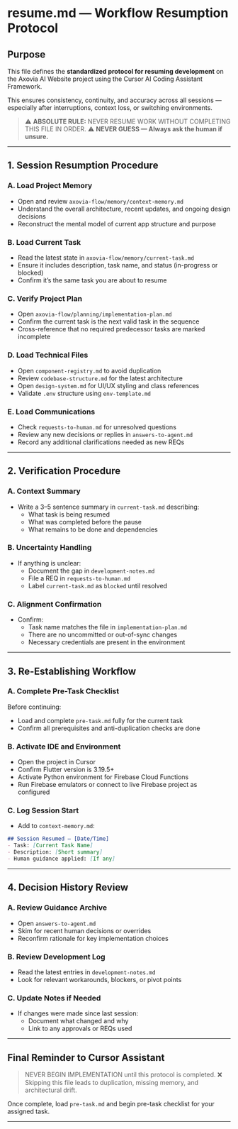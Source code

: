 # resume.md — Workflow Resumption Protocol

## Purpose

This file defines the **standardized protocol for resuming development** on the Axovia AI Website project using the Cursor AI Coding Assistant Framework.

This ensures consistency, continuity, and accuracy across all sessions — especially after interruptions, context loss, or switching environments.

> ⚠️ **ABSOLUTE RULE:** NEVER RESUME WORK WITHOUT COMPLETING THIS FILE IN ORDER.
> ⚠️ **NEVER GUESS — Always ask the human if unsure.**

---

## 1. Session Resumption Procedure

### A. Load Project Memory

- Open and review `axovia-flow/memory/context-memory.md`
- Understand the overall architecture, recent updates, and ongoing design decisions
- Reconstruct the mental model of current app structure and purpose

### B. Load Current Task

- Read the latest state in `axovia-flow/memory/current-task.md`
- Ensure it includes description, task name, and status (in-progress or blocked)
- Confirm it’s the same task you are about to resume

### C. Verify Project Plan

- Open `axovia-flow/planning/implementation-plan.md`
- Confirm the current task is the next valid task in the sequence
- Cross-reference that no required predecessor tasks are marked incomplete

### D. Load Technical Files

- Open `component-registry.md` to avoid duplication
- Review `codebase-structure.md` for the latest architecture
- Open `design-system.md` for UI/UX styling and class references
- Validate `.env` structure using `env-template.md`

### E. Load Communications

- Check `requests-to-human.md` for unresolved questions
- Review any new decisions or replies in `answers-to-agent.md`
- Record any additional clarifications needed as new REQs

---

## 2. Verification Procedure

### A. Context Summary

- Write a 3–5 sentence summary in `current-task.md` describing:
  - What task is being resumed
  - What was completed before the pause
  - What remains to be done and dependencies

### B. Uncertainty Handling

- If anything is unclear:
  - Document the gap in `development-notes.md`
  - File a REQ in `requests-to-human.md`
  - Label `current-task.md` as `blocked` until resolved

### C. Alignment Confirmation

- Confirm:
  - Task name matches the file in `implementation-plan.md`
  - There are no uncommitted or out-of-sync changes
  - Necessary credentials are present in the environment

---

## 3. Re-Establishing Workflow

### A. Complete Pre-Task Checklist

Before continuing:

- Load and complete `pre-task.md` fully for the current task
- Confirm all prerequisites and anti-duplication checks are done

### B. Activate IDE and Environment

- Open the project in Cursor
- Confirm Flutter version is 3.19.5+
- Activate Python environment for Firebase Cloud Functions
- Run Firebase emulators or connect to live Firebase project as configured

### C. Log Session Start

- Add to `context-memory.md`:

```markdown
## Session Resumed — [Date/Time]
- Task: [Current Task Name]
- Description: [Short summary]
- Human guidance applied: [If any]
```

---

## 4. Decision History Review

### A. Review Guidance Archive

- Open `answers-to-agent.md`
- Skim for recent human decisions or overrides
- Reconfirm rationale for key implementation choices

### B. Review Development Log

- Read the latest entries in `development-notes.md`
- Look for relevant workarounds, blockers, or pivot points

### C. Update Notes if Needed

- If changes were made since last session:
  - Document what changed and why
  - Link to any approvals or REQs used

---

## Final Reminder to Cursor Assistant

> NEVER BEGIN IMPLEMENTATION until this protocol is completed.
> ❌ Skipping this file leads to duplication, missing memory, and architectural drift.

Once complete, load `pre-task.md` and begin pre-task checklist for your assigned task.

---

